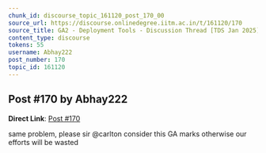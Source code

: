 ```yaml
---
chunk_id: discourse_topic_161120_post_170_00
source_url: https://discourse.onlinedegree.iitm.ac.in/t/161120/170
source_title: GA2 - Deployment Tools - Discussion Thread [TDS Jan 2025]
content_type: discourse
tokens: 55
username: Abhay222
post_number: 170
topic_id: 161120
---
```


## Post #170 by Abhay222

**Direct Link**: [Post #170](https://discourse.onlinedegree.iitm.ac.in/t/161120/170)

same problem, please sir @carlton consider this GA marks otherwise our efforts will be wasted
